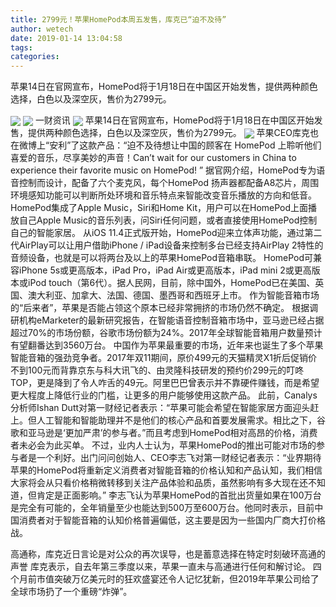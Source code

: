 ```yaml
---
title: 2799元！苹果HomePod本周五发售，库克已“迫不及待”
author: wetech
date: 2019-01-14 13:04:58
tags: 
categories: 
---
```

苹果14日在官网宣布，HomePod将于1月18日在中国区开始发售，提供两种颜色选择，白色以及深空灰，售价为2799元。
<!-- more -->
<img align="center" border="0" src="https://imgcdn.yicai.com/uppics/images/2019/01/3a97e827b6c16be045a97d7c912ce7b2.jpg" />
<img align="center" border="0" src="https://imgcdn.yicai.com/uppics/images/2019/01/ab65bb36390333d897c1a93ca8d4a21e.jpg" />
一财资讯
<img align="center" border="0" src="https://imgcdn.yicai.com/uppics/images/2019/01/2e632866dd8c334ad3f606fe83d4ba69.jpg" />
苹果14日在官网宣布，HomePod将于1月18日在中国区开始发售，提供两种颜色选择，白色以及深空灰，售价为2799元。
<img align="center" border="0" src="https://imgcdn.yicai.com/uppics/images/2019/01/327fcadc1a3f6d72771edf5603dc8f8f.jpg" />
苹果CEO库克也在微博上“安利”了这款产品：“迫不及待想让中国的顾客在 HomePod 上聆听他们喜爱的音乐，尽享美妙的声音！Can’t wait for our customers in China to experience their favorite music on HomePod! ”
据官网介绍，HomePod专为语音控制而设计，配备了六个麦克风，每个HomePod 扬声器都配备A8芯片，周围环境感知功能可以判断所处环境和音乐特点来智能改变音乐播放的方向和低音。
HomePod集成了Apple Music，Siri和Home Kit，用户可以在HomePod上面播放自己Apple Music的音乐列表，问Siri任何问题，或者直接使用HomePod控制自己的智能家居。
从iOS 11.4正式版开始，HomePod迎来立体声功能，通过第二代AirPlay可以让用户借助iPhone / iPad设备来控制多台已经支持AirPlay 2特性的音频设备，也就是可以将两台及以上的苹果HomePod音箱串联。
HomePod可兼容iPhone 5s或更高版本，iPad Pro，iPad Air或更高版本，iPad mini 2或更高版本或iPod touch（第6代）。据人民网，目前，除中国外，HomePod已在美国、英国、澳大利亚、加拿大、法国、德国、墨西哥和西班牙上市。
作为智能音箱市场的“后来者”，苹果是否能占领这个原本已经非常拥挤的市场仍然不确定。
根据调研机构eMarketer的最新研究报告，在智能语音控制音箱市场中，亚马逊已经占据超过70%的市场份额，谷歌市场份额为24%。2017年全球智能音箱用户数量预计有望翻番达到3560万台。
中国作为苹果最重要的市场，近年来也诞生了多个苹果智能音箱的强劲竞争者。2017年双11期间，原价499元的天猫精灵X1折后促销价不到100元而背靠京东与科大讯飞的、由灵隆科技研发的预约价299元的叮咚TOP，更是降到了令人咋舌的49元。阿里巴巴曾表示并不靠硬件赚钱，而是希望更大程度上降低行业的门槛，让更多的用户能够使用这款产品。
此前，Canalys分析师Ishan Dutt对第一财经记者表示：“苹果可能会希望在智能家居方面迎头赶上。但人工智能和智能助理并不是他们的核心产品和首要发展需求。相比之下，谷歌和亚马逊是‘更加严肃’的参与者。”而且考虑到HomePod相对高昂的价格，消费者未必会为此买单。
不过，业内人士认为，苹果HomePod的推出可能对市场的参与者是一个利好。出门问问创始人、CEO李志飞对第一财经记者表示：“业界期待苹果的HomePod将重新定义消费者对智能音箱的价格认知和产品认知，我们相信大家将会从只看价格稍微转移到关注产品体验和品质，虽然影响有多大现在还不知道，但肯定是正面影响。”
李志飞认为苹果HomePod的首批出货量如果在100万台是完全有可能的，全年销量至少也能达到500万至600万台。他同时表示，目前中国消费者对于智能音箱的认知价格普遍偏低，这主要是因为一些国内厂商大打价格战。
 
 
高通称，库克近日言论是对公众的再次误导，也是蓄意选择在特定时刻破环高通的声誉
库克表示，自去年第三季度以来，苹果一直未与高通进行任何和解讨论。
四个月前市值突破万亿美元时的狂欢盛宴还令人记忆犹新，但2019年苹果公司给了全球市场扔了一个重磅“炸弹”。
 
